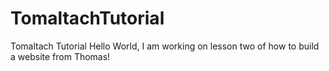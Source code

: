 # TomaltachTutorial
Tomaltach Tutorial
Hello World, I am working on lesson two of how to build a website from Thomas!
